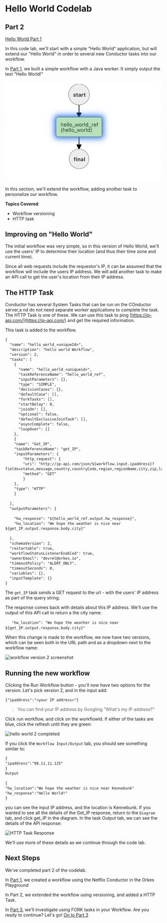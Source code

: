 # Hello World Codelab 
## Part 2

[Hello World Part 1](./helloworld)

In this code lab, we'll start with a simple "Hello World" application, but will extend our "Hello World" in order to several new Conductor tasks into our workflow.

In [Part 1](./helloworld), we built a simple workflow with a Java worker.  It simply output the text "Hello World!"

![first workflow](img/hw_workflow1.png)

In this section, we'll extend the workflow, adding another task to personalize our workflow.

**Topics Covered**
* Workflow versioning
* HTTP task


## Improving on "Hello World"

The initial workflow was very simple, so in this version of Hello World, we'll use the users' IP to determine their location (and thus their time zone and current time).

Since all web requests include the requestor's IP, it can be assumed that the workflow will include the users IP address. We will add another task to make an API call to get the user's location from their IP address.

## The HTTP Task

Conductor has several System Tasks that can be run on the COnductor server,a nd do not need separate worker applications to complete the task. The HTTP Task is one of these.  We can use this task to ping [https://ip-api.com/](https://ip-api.com/) and get the required information.

This task is added to the workflow.

```
{
  "name": "hello_world_<uniqueId>",
  "description": "hello world Workflow",
  "version": 2,
  "tasks": [
    {
      "name": "hello_world_<uniqueid>",
      "taskReferenceName": "hello_world_ref",
      "inputParameters": {},
      "type": "SIMPLE",
      "decisionCases": {},
      "defaultCase": [],
      "forkTasks": [],
      "startDelay": 0,
      "joinOn": [],
      "optional": false,
      "defaultExclusiveJoinTask": [],
      "asyncComplete": false,
      "loopOver": []
    },
    {
    "name": "Get_IP",
    "taskReferenceName": "get_IP",
    "inputParameters": {
        "http_request": {
        "uri": "http://ip-api.com/json/${workflow.input.ipaddress}?fields=status,message,country,countryCode,region,regionName,city,zip,lat,lon,timezone,offset,isp,org,as,query",
        "method": "GET"
        }
    },
    "type": "HTTP"
    }

  ],
  "outputParameters": {

    "hw_response": "${hello_world_ref.output.hw_response}",
    "hw_location": "We hope the weather is nice near ${get_IP.output.response.body.city}"

  },
  "schemaVersion": 2,
  "restartable": true,
  "workflowStatusListenerEnabled": true,
  "ownerEmail": "devrel@orkes.io",
  "timeoutPolicy": "ALERT_ONLY",
  "timeoutSeconds": 0,
  "variables": {},
  "inputTemplate": {}
}
```

The ```get_IP``` task sends a GET request to the url - with the users' IP address as part of the query string.

The response comes back with details about this IP address.  We'll use the output of this API call to return a the city name:

 ```   "hw_location": "We hope the weather is nice near ${get_IP.output.response.body.city}"```

When this change is made to the workflow, we now have two versions, which can be seen both in the URL path and as a dropdown next to the workflow name:

![workflow version 2 screenshot](img/hw2_workflow.png)

## Running the new workflow

Clicking the Run Workflow button - you'll now have two options for the version. Let's pick version 2, and in the input add:

```
{"ipaddress":"<your IP address>"}
```

> You can find your IP address by Googling "What's my IP address?"

Click run workflow, and click on the workflowId.  If either of the tasks are blue, click the refresh until they are green:

![hello world 2 completed](img/hw2_completed.png)

If you click the ```Workflow Input/Output``` tab, you should see something similar to:

```
{
"ipaddress":"98.11.11.125"
}
Output

{
"hw_location":"We hope the weather is nice near Kennebunk"
"hw_response":"Hello World!"
}
```

you can see the input IP address, and the location is Kennebunk.  If you wanted to see all the details of the Get_IP response, return to the ```Diagram``` tab, and click get_IP in the diagram. In the task Output tab, we can see the details of the API response:

![HTTP Task Response](img/hw2_httptaskresponse.png)

We'll use more of these details as we continue through the code lab.

## Next Steps

We've completed part 2 of the codelab.

In [Part 1](helloworld), we created a workflow using the Netflix Conductor in the Orkes Playground

In Part 2, we extended the workflow using versioning, and added a HTTP Task.

In [Part 3](helloworld3), we'll investigate using FORK tasks in your Workflow. Are you ready to continue? Let's go! [On to Part 3](helloworld3)

